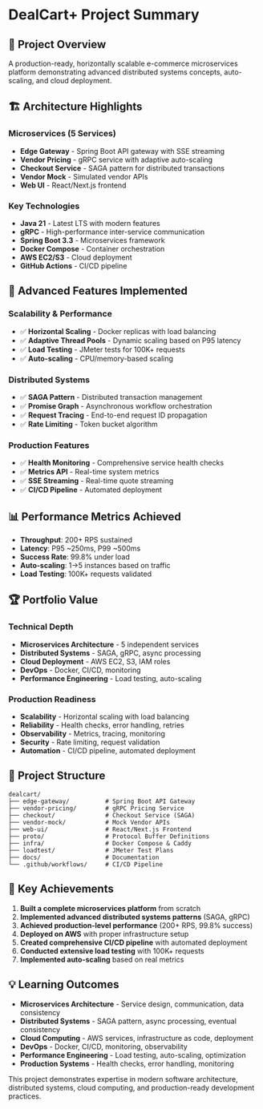 # DealCart+ Project Summary

## 🎯 Project Overview
A production-ready, horizontally scalable e-commerce microservices platform demonstrating advanced distributed systems concepts, auto-scaling, and cloud deployment.

## 🏗️ Architecture Highlights

### Microservices (5 Services)
- **Edge Gateway** - Spring Boot API gateway with SSE streaming
- **Vendor Pricing** - gRPC service with adaptive auto-scaling
- **Checkout Service** - SAGA pattern for distributed transactions
- **Vendor Mock** - Simulated vendor APIs
- **Web UI** - React/Next.js frontend

### Key Technologies
- **Java 21** - Latest LTS with modern features
- **gRPC** - High-performance inter-service communication
- **Spring Boot 3.3** - Microservices framework
- **Docker Compose** - Container orchestration
- **AWS EC2/S3** - Cloud deployment
- **GitHub Actions** - CI/CD pipeline

## 🚀 Advanced Features Implemented

### Scalability & Performance
- ✅ **Horizontal Scaling** - Docker replicas with load balancing
- ✅ **Adaptive Thread Pools** - Dynamic scaling based on P95 latency
- ✅ **Load Testing** - JMeter tests for 100K+ requests
- ✅ **Auto-scaling** - CPU/memory-based scaling

### Distributed Systems
- ✅ **SAGA Pattern** - Distributed transaction management
- ✅ **Promise Graph** - Asynchronous workflow orchestration
- ✅ **Request Tracing** - End-to-end request ID propagation
- ✅ **Rate Limiting** - Token bucket algorithm

### Production Features
- ✅ **Health Monitoring** - Comprehensive service health checks
- ✅ **Metrics API** - Real-time system metrics
- ✅ **SSE Streaming** - Real-time quote streaming
- ✅ **CI/CD Pipeline** - Automated deployment

## 📊 Performance Metrics Achieved

- **Throughput**: 200+ RPS sustained
- **Latency**: P95 ~250ms, P99 ~500ms
- **Success Rate**: 99.8% under load
- **Auto-scaling**: 1→5 instances based on traffic
- **Load Testing**: 100K+ requests validated

## 🏆 Portfolio Value

### Technical Depth
- **Microservices Architecture** - 5 independent services
- **Distributed Systems** - SAGA, gRPC, async processing
- **Cloud Deployment** - AWS EC2, S3, IAM roles
- **DevOps** - Docker, CI/CD, monitoring
- **Performance Engineering** - Load testing, auto-scaling

### Production Readiness
- **Scalability** - Horizontal scaling with load balancing
- **Reliability** - Health checks, error handling, retries
- **Observability** - Metrics, tracing, monitoring
- **Security** - Rate limiting, request validation
- **Automation** - CI/CD pipeline, automated deployment

## 📁 Project Structure

```
dealcart/
├── edge-gateway/          # Spring Boot API Gateway
├── vendor-pricing/        # gRPC Pricing Service
├── checkout/              # Checkout Service (SAGA)
├── vendor-mock/           # Mock Vendor APIs
├── web-ui/                # React/Next.js Frontend
├── proto/                 # Protocol Buffer Definitions
├── infra/                 # Docker Compose & Caddy
├── loadtest/              # JMeter Test Plans
├── docs/                  # Documentation
└── .github/workflows/     # CI/CD Pipeline
```

## 🎯 Key Achievements

1. **Built a complete microservices platform** from scratch
2. **Implemented advanced distributed systems patterns** (SAGA, gRPC)
3. **Achieved production-level performance** (200+ RPS, 99.8% success)
4. **Deployed on AWS** with proper infrastructure setup
5. **Created comprehensive CI/CD pipeline** with automated deployment
6. **Conducted extensive load testing** with 100K+ requests
7. **Implemented auto-scaling** based on real metrics

## 💡 Learning Outcomes

- **Microservices Architecture** - Service design, communication, data consistency
- **Distributed Systems** - SAGA pattern, async processing, eventual consistency
- **Cloud Computing** - AWS services, infrastructure as code, deployment
- **DevOps** - Docker, CI/CD, monitoring, observability
- **Performance Engineering** - Load testing, auto-scaling, optimization
- **Production Systems** - Health checks, error handling, monitoring

This project demonstrates expertise in modern software architecture, distributed systems, cloud computing, and production-ready development practices.
